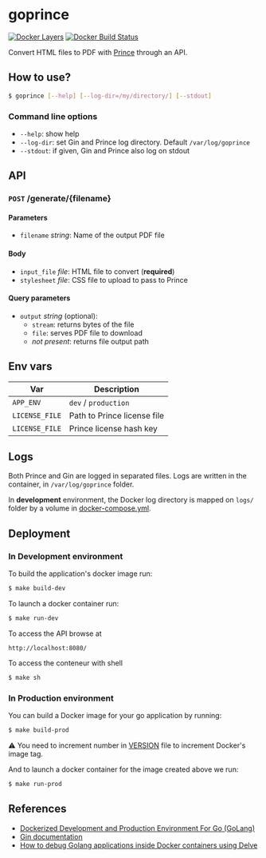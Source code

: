 # goprince

[![Docker Layers](https://images.microbadger.com/badges/image/spoon4/goprince.svg)][microbadger]
[![Docker Build Status](https://img.shields.io/docker/build/spoon4/goprince.svg)][dockerstore]

Convert HTML files to PDF with [Prince][prince] through an API.

## How to use?

```bash
$ goprince [--help] [--log-dir=/my/directory/] [--stdout]
```

### Command line options

* `--help`: show help
* `--log-dir`: set Gin and Prince log directory. Default `/var/log/goprince`
* `--stdout`: if given, Gin and Prince also log on stdout

## API

### `POST` /generate/{filename}

#### Parameters

* `filename` _string_: Name of the output PDF file

#### Body

* `input_file` _file_: HTML file to convert (**required**)
* `stylesheet` _file_: CSS file to upload to pass to Prince

#### Query parameters

* `output` _string_ (optional): 
    * `stream`: returns bytes of the file
    * `file`: serves PDF file to download
    * _not present_: returns file output path

## Env vars

|Var|Description|
|---|---|
|`APP_ENV`| `dev` / `production`|
|`LICENSE_FILE`|Path to Prince license file|
|`LICENSE_FILE`|Prince license hash key|

## Logs

Both Prince and Gin are logged in separated files.
Logs are written in the container, in `/var/log/goprince` folder.

In **development** environment, the Docker log directory is mapped on `logs/` folder by a volume in [docker-compose.yml](docker-compose.yml).

## Deployment

### In Development environment
 
To build the application's docker image run:
```bash
$ make build-dev
```

To launch a docker container run:
```bash
$ make run-dev
```

To access the API browse at
```text
http://localhost:8080/
```

To access the conteneur with shell
```bash
$ make sh
```

### In Production environment

You can build a Docker image for your go application by running:

```bash
$ make build-prod
```
:warning: You need to increment number in [VERSION](version) file to increment Docker's image tag.

And to launch a docker container for the image created above we run:
```bash
$ make run-prod
```


## References

* [Dockerized Development and Production Environment For Go (GoLang)][tarkan-article]
* [Gin documentation][gin-doc]
* [How to debug Golang applications inside Docker containers using Delve][go-remote-debug]

[microbadger]:      https://microbadger.com/images/ardeveloppement/node
[dockerstore]:      https://store.docker.com/community/images/ardeveloppement/node
[prince]:           http://www.princexml.com
[tarkan-article]:   https://www.surenderthakran.com/articles/tech/dockerized-development-and-production-environment-golang
[gin-doc]:          https://github.com/gin-gonic/gin/blob/master/README.md
[go-remote-debug]:  https://mikemadisonweb.github.io/2018/06/14/go-remote-debug/
